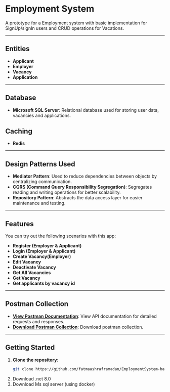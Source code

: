 # Employment System

A prototype for a Employment system with basic implementation for SignUp/signIn users and CRUD operations for Vacations.

---

## Entities

- **Applicant**
- **Employer** 
- **Vacancy**
- **Application**

---

## Database

- **Microsoft SQL Server**: Relational database used for storing user data, vacancies and applications.

## Caching
- **Redis**

---

## Design Patterns Used

- **Mediator Pattern**: Used to reduce dependencies between objects by centralizing communication.
- **CQRS (Command Query Responsibility Segregation)**: Segregates reading and writing operations for better scalability.
- **Repository Pattern**: Abstracts the data access layer for easier maintenance and testing.

---

## Features

You can try out the following scenarios with this app:

- **Register (Employer & Applicant)**
- **Login (Employer & Applicant)**
- **Create Vacancy(Employer)**
- **Edit Vacancy**
- **Deactivate Vacancy**
- **Get All Vacancies**
- **Get Vacancy**
- **Get applicants by vacancy id**

---

## Postman Collection
- **[View Postman Documentation](https://documenter.getpostman.com/view/10825556/2sAYJ7hzS4)**: View API documentation for detailed requests and responses.
- **[Download Postman Collection](Employment-System.postman_collection.json)**: Download postman collection.

---

## Getting Started

1. **Clone the repository**:
   ```bash
   git clone https://github.com/fatmaashraframadan/EmploymentSystem-backend.git
2. Download .net 8.0
3. Download Ms sql server (using docker)
